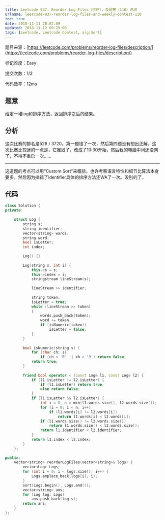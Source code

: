 ```yaml
---
title: Leetcode 937. Reorder Log Files（排序），及周赛（110）总结
urlname: leetcode-937-reorder-log-files-and-weekly-contest-110
toc: true
date: 2018-11-11 20:02:09
updated: 2018-11-12 00:29:00
tags: [Leetcode, Leetcode Contest, alg:Sort]
---
```


题目来源：[https://leetcode.com/problems/reorder-log-files/description/](https://leetcode.com/problems/reorder-log-files/description/)

标记难度：Easy

提交次数：1/2

代码效率：12ms

## 题意

给定一堆log和排序方法，返回排序之后的结果。

## 分析

这次比赛的排名是528 / 3720。第一题错了一次，然后第四题没有想出正解。这次比赛比较迷的一点是，它推迟了，改成了10:30开始，然后我的电脑中间还没网了，不得不重启一次……

---

这道题的考点可以用“Custom Sort”来概括，也许考察语言特性和细节比算法本身要多。然后因为搞错了identifier具体的排序方法还WA了一次。没别的了。

## 代码

```cpp
class Solution {
private:
    
    struct Log {
        string s;
        string identifier;
        vector<string> words;
        string word;
        bool isLetter;
        int index;
        
        Log() {}
        
        Log(string s, int i) {
            this->s = s;
            this->index = i;
            stringstream lineStream(s);
            
            lineStream >> identifier;
            
            string token;
            isLetter = true;
            while (lineStream >> token)
            {
                words.push_back(token);
                word += token;
                if (isNumeric(token))
                    isLetter = false;
            }
        }
        
        bool isNumeric(string s) {
            for (char ch: s)
                if (ch < '0' || ch > '9') return false;
            return true;
        }
        
        friend bool operator < (const Log& l1, const Log& l2) {
            if (l1.isLetter != l2.isLetter) {
                if (l1.isLetter) return true;
                else return false;
            }
            if (l1.isLetter && l2.isLetter) {
                int i = 0, n = min(l1.words.size(), l2.words.size());
                for (i = 0; i < n; i++)
                    if (l1.words[i] != l2.words[i])
                        return l1.words[i] < l2.words[i];
                if (l1.words.size() != l2.words.size())
                    return l1.words.size() < l2.words.size();
                return l1.identifier < l2.identifier;
            }
            return l1.index < l2.index;
        }
    };
    
public:
    vector<string> reorderLogFiles(vector<string>& logs) {
        vector<Log> Logs;
        for (int i = 0; i < logs.size(); i++) {
            Logs.emplace_back(logs[i], i);
        }
        sort(Logs.begin(), Logs.end());
        vector<string> ans;
        for (Log log: Logs)
            ans.push_back(log.s);
        return ans;
    }
};
```
